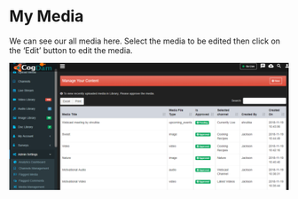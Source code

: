 # My Media

We can see our all media here. Select the media to be edited then click on the ‘Edit’ button to edit the media.

![](../.gitbook/assets/image%20%2888%29.png)

